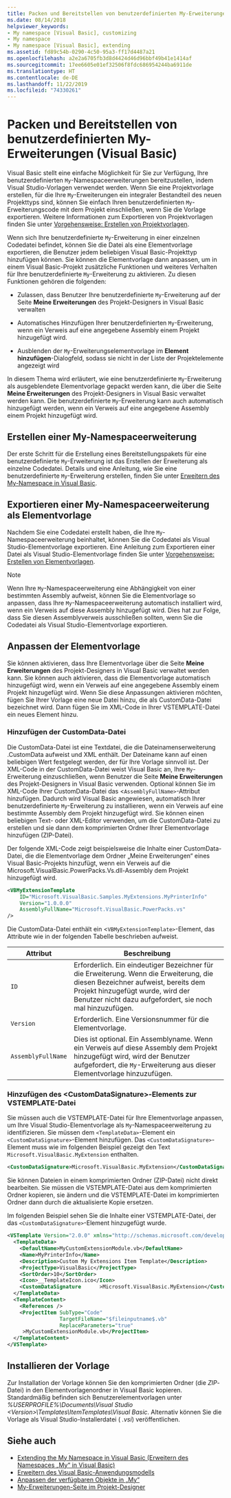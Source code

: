 ```yaml
---
title: Packen und Bereitstellen von benutzerdefinierten My-Erweiterungen
ms.date: 08/14/2018
helpviewer_keywords:
- My namespace [Visual Basic], customizing
- My namespace
- My namespace [Visual Basic], extending
ms.assetid: fd89c54b-0290-4c50-95a3-ff17d4487a21
ms.openlocfilehash: a2e2a6705fb3d8d4424d46d96bbf49b41e1414af
ms.sourcegitcommit: 17ee6605e01ef32506f8fdc686954244ba6911de
ms.translationtype: HT
ms.contentlocale: de-DE
ms.lasthandoff: 11/22/2019
ms.locfileid: "74330261"
---
```

# <a name="package-and-deploy-custom-my-extensions-visual-basic"></a>Packen und Bereitstellen von benutzerdefinierten My-Erweiterungen (Visual Basic)

Visual Basic stellt eine einfache Möglichkeit für Sie zur Verfügung, Ihre benutzerdefinierten `My`-Namespaceerweiterungen bereitzustellen, indem Visual Studio-Vorlagen verwendet werden. Wenn Sie eine Projektvorlage erstellen, für die Ihre `My`-Erweiterungen ein integraler Bestandteil des neuen Projekttyps sind, können Sie einfach Ihren benutzerdefinierten `My`-Erweiterungscode mit dem Projekt einschließen, wenn Sie die Vorlage exportieren. Weitere Informationen zum Exportieren von Projektvorlagen finden Sie unter [Vorgehensweise: Erstellen von Projektvorlagen](/visualstudio/ide/how-to-create-project-templates).

Wenn sich Ihre benutzerdefinierte `My`-Erweiterung in einer einzelnen Codedatei befindet, können Sie die Datei als eine Elementvorlage exportieren, die Benutzer jedem beliebigen Visual Basic-Projekttyp hinzufügen können. Sie können die Elementvorlage dann anpassen, um in einem Visual Basic-Projekt zusätzliche Funktionen und weiteres Verhalten für Ihre benutzerdefinierte `My`-Erweiterung zu aktivieren. Zu diesen Funktionen gehören die folgenden:

- Zulassen, dass Benutzer Ihre benutzerdefinierte `My`-Erweiterung auf der Seite **Meine Erweiterungen** des Projekt-Designers in Visual Basic verwalten

- Automatisches Hinzufügen Ihrer benutzerdefinierten `My`-Erweiterung, wenn ein Verweis auf eine angegebene Assembly einem Projekt hinzugefügt wird.

- Ausblenden der `My`-Erweiterungselementvorlage im **Element hinzufügen**-Dialogfeld, sodass sie nicht in der Liste der Projektelemente angezeigt wird

In diesem Thema wird erläutert, wie eine benutzerdefinierte `My`-Erweiterung als ausgeblendete Elementvorlage gepackt werden kann, die über die Seite **Meine Erweiterungen** des Projekt-Designers in Visual Basic verwaltet werden kann. Die benutzerdefinierte `My`-Erweiterung kann auch automatisch hinzugefügt werden, wenn ein Verweis auf eine angegebene Assembly einem Projekt hinzugefügt wird.

## <a name="create-a-my-namespace-extension"></a>Erstellen einer My-Namespaceerweiterung

Der erste Schritt für die Erstellung eines Bereitstellungspakets für eine benutzerdefinierte `My`-Erweiterung ist das Erstellen der Erweiterung als einzelne Codedatei. Details und eine Anleitung, wie Sie eine benutzerdefinierte `My`-Erweiterung erstellen, finden Sie unter [Erweitern des My-Namespace in Visual Basic](../../../visual-basic/developing-apps/customizing-extending-my/extending-the-my-namespace.md).

## <a name="export-a-my-namespace-extension-as-an-item-template"></a>Exportieren einer My-Namespaceerweiterung als Elementvorlage

Nachdem Sie eine Codedatei erstellt haben, die Ihre `My`-Namespaceerweiterung beinhaltet, können Sie die Codedatei als Visual Studio-Elementvorlage exportieren. Eine Anleitung zum Exportieren einer Datei als Visual Studio-Elementvorlage finden Sie unter [Vorgehensweise: Erstellen von Elementvorlagen](/visualstudio/ide/how-to-create-item-templates).

> [!NOTE]
> Wenn Ihre `My`-Namespaceerweiterung eine Abhängigkeit von einer bestimmten Assembly aufweist, können Sie die Elementvorlage so anpassen, dass Ihre `My`-Namespaceerweiterung automatisch installiert wird, wenn ein Verweis auf diese Assembly hinzugefügt wird. Dies hat zur Folge, dass Sie diesen Assemblyverweis ausschließen sollten, wenn Sie die Codedatei als Visual Studio-Elementvorlage exportieren.

## <a name="customize-the-item-template"></a>Anpassen der Elementvorlage

Sie können aktivieren, dass Ihre Elementvorlage über die Seite **Meine Erweiterungen** des Projekt-Designers in Visual Basic verwaltet werden kann. Sie können auch aktivieren, dass die Elementvorlage automatisch hinzugefügt wird, wenn ein Verweis auf eine angegebene Assembly einem Projekt hinzugefügt wird. Wenn Sie diese Anpassungen aktivieren möchten, fügen Sie Ihrer Vorlage eine neue Datei hinzu, die als CustomData-Datei bezeichnet wird. Dann fügen Sie im XML-Code in Ihrer VSTEMPLATE-Datei ein neues Element hinzu.

### <a name="add-the-customdata-file"></a>Hinzufügen der CustomData-Datei

Die CustomData-Datei ist eine Textdatei, die die Dateinamenserweiterung .CustomData aufweist und XML enthält. Der Dateiname kann auf einen beliebigen Wert festgelegt werden, der für Ihre Vorlage sinnvoll ist. Der XML-Code in der CustomData-Datei weist Visual Basic an, Ihre `My`-Erweiterung einzuschließen, wenn Benutzer die Seite **Meine Erweiterungen** des Projekt-Designers in Visual Basic verwenden. Optional können Sie im XML-Code Ihrer CustomData-Datei das <`AssemblyFullName>`-Attribut hinzufügen. Dadurch wird Visual Basic angewiesen, automatisch Ihrer benutzerdefinierte `My`-Erweiterung zu installieren, wenn ein Verweis auf eine bestimmte Assembly dem Projekt hinzugefügt wird. Sie können einen beliebigen Text- oder XML-Editor verwenden, um die CustomData-Datei zu erstellen und sie dann dem komprimierten Ordner Ihrer Elementvorlage hinzufügen (ZIP-Datei).

Der folgende XML-Code zeigt beispielsweise die Inhalte einer CustomData-Datei, die die Elementvorlage dem Ordner „Meine Erweiterungen“ eines Visual Basic-Projekts hinzufügt, wenn ein Verweis auf die Microsoft.VisualBasic.PowerPacks.Vs.dll-Assembly dem Projekt hinzugefügt wird.

```xml
<VBMyExtensionTemplate
    ID="Microsoft.VisualBasic.Samples.MyExtensions.MyPrinterInfo"
    Version="1.0.0.0"
    AssemblyFullName="Microsoft.VisualBasic.PowerPacks.vs"
/>
```

Die CustomData-Datei enthält ein <`VBMyExtensionTemplate>`-Element, das Attribute wie in der folgenden Tabelle beschrieben aufweist.

|Attribut|Beschreibung|
|---|---|
|`ID`|Erforderlich. Ein eindeutiger Bezeichner für die Erweiterung. Wenn die Erweiterung, die diesen Bezeichner aufweist, bereits dem Projekt hinzugefügt wurde, wird der Benutzer nicht dazu aufgefordert, sie noch mal hinzuzufügen.|
|`Version`|Erforderlich. Eine Versionsnummer für die Elementvorlage.|
|`AssemblyFullName`|Dies ist optional. Ein Assemblyname. Wenn ein Verweis auf diese Assembly dem Projekt hinzugefügt wird, wird der Benutzer aufgefordert, die `My`-Erweiterung aus dieser Elementvorlage hinzuzufügen.|

### <a name="add-the-customdatasignature-element-to-the-vstemplate-file"></a>Hinzufügen des \<CustomDataSignature>-Elements zur VSTEMPLATE-Datei

Sie müssen auch die VSTEMPLATE-Datei für Ihre Elementvorlage anpassen, um Ihre Visual Studio-Elementvorlage als `My`-Namespaceerweiterung zu identifizieren. Sie müssen dem `<TemplateData>`-Element ein `<CustomDataSignature>`-Element hinzufügen. Das `<CustomDataSignature>`-Element muss wie im folgenden Beispiel gezeigt den Text `Microsoft.VisualBasic.MyExtension` enthalten.

```xml
<CustomDataSignature>Microsoft.VisualBasic.MyExtension</CustomDataSignature>
```

Sie können Dateien in einem komprimierten Ordner (ZIP-Datei) nicht direkt bearbeiten. Sie müssen die VSTEMPLATE-Datei aus dem komprimierten Ordner kopieren, sie ändern und die VSTEMPLATE-Datei im komprimierten Ordner dann durch die aktualisierte Kopie ersetzen.

Im folgenden Beispiel sehen Sie die Inhalte einer VSTEMPLATE-Datei, der das `<CustomDataSignature>`-Element hinzugefügt wurde.

```xml
<VSTemplate Version="2.0.0" xmlns="http://schemas.microsoft.com/developer/vstemplate/2005" Type="Item">
  <TemplateData>
    <DefaultName>MyCustomExtensionModule.vb</DefaultName>
    <Name>MyPrinterInfo</Name>
    <Description>Custom My Extensions Item Template</Description>
    <ProjectType>VisualBasic</ProjectType>
    <SortOrder>10</SortOrder>
    <Icon>__TemplateIcon.ico</Icon>
    <CustomDataSignature      >Microsoft.VisualBasic.MyExtension</CustomDataSignature>
  </TemplateData>
  <TemplateContent>
    <References />
    <ProjectItem SubType="Code"
                 TargetFileName="$fileinputname$.vb"
                 ReplaceParameters="true"
     >MyCustomExtensionModule.vb</ProjectItem>
  </TemplateContent>
</VSTemplate>
```

## <a name="install-the-template"></a>Installieren der Vorlage

Zur Installation der Vorlage können Sie den komprimierten Ordner (die *ZIP*-Datei) in den Elementvorlagenordner in Visual Basic kopieren. Standardmäßig befinden sich Benutzerelementvorlagen unter *%USERPROFILE%\Documents\Visual Studio \<Version\>\Templates\ItemTemplates\Visual Basic*. Alternativ können Sie die Vorlage als Visual Studio-Installerdatei ( *.vsi*) veröffentlichen.

## <a name="see-also"></a>Siehe auch

- [Extending the My Namespace in Visual Basic (Erweitern des Namespaces „My“ in Visual Basic)](../../../visual-basic/developing-apps/customizing-extending-my/extending-the-my-namespace.md)
- [Erweitern des Visual Basic-Anwendungsmodells](../../../visual-basic/developing-apps/customizing-extending-my/extending-the-visual-basic-application-model.md)
- [Anpassen der verfügbaren Objekte in „My“](../../../visual-basic/developing-apps/customizing-extending-my/customizing-which-objects-are-available-in-my.md)
- [My-Erweiterungen-Seite im Projekt-Designer](/visualstudio/ide/reference/my-extensions-page-project-designer-visual-basic)
